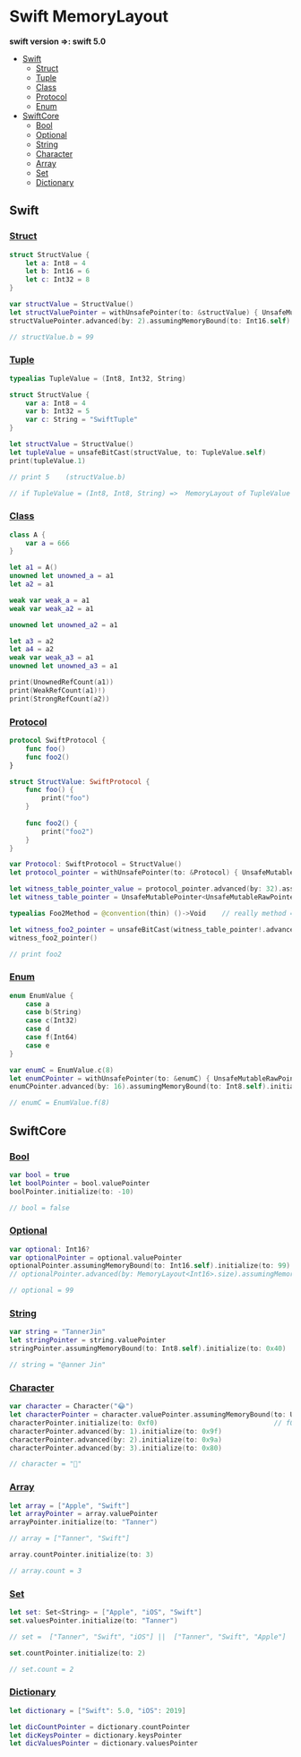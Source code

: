 # Swift MemoryLayout

**swift version =>: swift 5.0**

- [Swift](#Swift)
  - [Struct](#Struct)
  - [Tuple](#Tuple)
  - [Class](#Class)
  - [Protocol](#Protocol)
  - [Enum](#Enum)
- [SwiftCore](#SwiftCore)  
  - [Bool](#Bool)
  - [Optional](#Optional)
  - [String](#String)
  - [Character](#Character)
  - [Array](#Array)
  - [Set](#Set)
  - [Dictionary](#Dictionary)
  
  
## Swift

### [Struct](https://github.com/TannerJin/Swift-MemoryLayout/blob/master/Swift/Struct.swift)

```swift
struct StructValue {
    let a: Int8 = 4
    let b: Int16 = 6
    let c: Int32 = 8
}

var structValue = StructValue()
let structValuePointer = withUnsafePointer(to: &structValue) { UnsafeMutableRawPointer(mutating: $0) }
structValuePointer.advanced(by: 2).assumingMemoryBound(to: Int16.self).initialize(to: 99)

// structValue.b = 99
```

### [Tuple](https://github.com/TannerJin/Swift-MemoryLayout/blob/master/Swift/Tuple.swift)

```swift
typealias TupleValue = (Int8, Int32, String)

struct StructValue {
    var a: Int8 = 4
    var b: Int32 = 5
    var c: String = "SwiftTuple"
}

let structValue = StructValue()
let tupleValue = unsafeBitCast(structValue, to: TupleValue.self)
print(tupleValue.1)

// print 5    (structValue.b)

// if TupleValue = (Int8, Int8, String) =>  MemoryLayout of TupleValue !=  MemoryLayout of StructValue
```

### [Class](https://github.com/TannerJin/Swift-MemoryLayout/blob/master/Swift/Class.swift)   

```swift
class A {
    var a = 666
}

let a1 = A()
unowned let unowned_a = a1
let a2 = a1

weak var weak_a = a1
weak var weak_a2 = a1

unowned let unowned_a2 = a1

let a3 = a2
let a4 = a2
weak var weak_a3 = a1
unowned let unowned_a3 = a1

print(UnownedRefCount(a1))
print(WeakRefCount(a1)!)
print(StrongRefCount(a2))
```

### [Protocol](https://github.com/TannerJin/Swift-MemoryLayout/blob/master/Swift/Protocol.swift)

```swift
protocol SwiftProtocol {
    func foo()
    func foo2()
}

struct StructValue: SwiftProtocol {
    func foo() {
        print("foo")
    }
    
    func foo2() {
        print("foo2")
    }
}

var Protocol: SwiftProtocol = StructValue()
let protocol_pointer = withUnsafePointer(to: &Protocol) { UnsafeMutableRawPointer(mutating: $0) }

let witness_table_pointer_value = protocol_pointer.advanced(by: 32).assumingMemoryBound(to: UInt.self).pointee
let witness_table_pointer = UnsafeMutablePointer<UnsafeMutableRawPointer>.init(bitPattern: witness_table_pointer_value)

typealias Foo2Method = @convention(thin) ()->Void    // really method => (StructValue) -> ()

let witness_foo2_pointer = unsafeBitCast(witness_table_pointer!.advanced(by: 2).pointee, to: Foo2Method.self)
witness_foo2_pointer()

// print foo2
```

### [Enum](https://github.com/TannerJin/Swift-MemoryLayout/blob/master/Swift/Enum.swift)   

```swift
enum EnumValue {
    case a
    case b(String)
    case c(Int32)
    case d
    case f(Int64)
    case e
}

var enumC = EnumValue.c(8)
let enumCPointer = withUnsafePointer(to: &enumC) { UnsafeMutableRawPointer(mutating: $0) }
enumCPointer.advanced(by: 16).assumingMemoryBound(to: Int8.self).initialize(to: 0x02)

// enumC = EnumValue.f(8)
```


## SwiftCore

### [Bool](https://github.com/TannerJin/Swift-MemoryLayout/blob/master/SwiftCore/Bool.swift)

```swift
var bool = true
let boolPointer = bool.valuePointer
boolPointer.initialize(to: -10)

// bool = false 
```

### [Optional](https://github.com/TannerJin/Swift-MemoryLayout/blob/master/SwiftCore/Optional.swift)

```swift
var optional: Int16?
var optionalPointer = optional.valuePointer
optionalPointer.assumingMemoryBound(to: Int16.self).initialize(to: 99)
// optionalPointer.advanced(by: MemoryLayout<Int16>.size).assumingMemoryBound(to: UInt8.self).initialize(to: 0x00)

// optional = 99
```

### [String](https://github.com/TannerJin/Swift-MemoryLayout/blob/master/SwiftCore/String.swift)

```swift
var string = "TannerJin"
let stringPointer = string.valuePointer
stringPointer.assumingMemoryBound(to: Int8.self).initialize(to: 0x40)      // 0x40 => "@"

// string = "@anner Jin"    
```

### [Character](https://github.com/TannerJin/Swift-MemoryLayout/blob/master/SwiftCore/Character.swift)

```swift
var character = Character("😂")
let characterPointer = character.valuePointer.assumingMemoryBound(to: UInt8.self)
characterPointer.initialize(to: 0xf0)                             // f0 9f 9a 80 => "🚀"  unicode(utf-8)
characterPointer.advanced(by: 1).initialize(to: 0x9f)
characterPointer.advanced(by: 2).initialize(to: 0x9a)
characterPointer.advanced(by: 3).initialize(to: 0x80)

// character = "🚀"
```

### [Array](https://github.com/TannerJin/Swift-MemoryLayout/blob/master/SwiftCore/Array.swift)

```swift
let array = ["Apple", "Swift"]
let arrayPointer = array.valuePointer
arrayPointer.initialize(to: "Tanner")

// array = ["Tanner", "Swift"]

array.countPointer.initialize(to: 3)

// array.count = 3
```

### [Set](https://github.com/TannerJin/Swift-MemoryLayout/blob/master/SwiftCore/Set.swift)

 ```swift
 let set: Set<String> = ["Apple", "iOS", "Swift"]
 set.valuesPointer.initialize(to: "Tanner")
 
 // set =  ["Tanner", "Swift", "iOS"] ||  ["Tanner", "Swift", "Apple"] || ...
 
 set.countPointer.initialize(to: 2)
 
 // set.count = 2
 ```

### [Dictionary](https://github.com/TannerJin/Swift-MemoryLayout/blob/master/SwiftCore/Dictionary.swift)

```swift
let dictionary = ["Swift": 5.0, "iOS": 2019]

let dicCountPointer = dictionary.countPointer
let dicKeysPointer = dictionary.keysPointer
let dicValuesPointer = dictionary.valuesPointer
```
